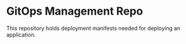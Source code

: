 # GitOps Management Repo

This repository holds deployment manifests needed for deploying an application.
